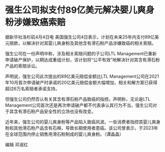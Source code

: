 # 强生公司拟支付89亿美元解决婴儿爽身粉涉嫌致癌索赔

据新华社洛杉矶4月4日电 美国强生公司4日表示，计划在未来25年内支付89亿美元赔款，以解决针对其婴儿爽身粉及其他含有滑石粉产品涉嫌致癌的相关索赔。

强生公司在一份声明中称，涉及相关索赔问题的子公司LTL
Management已重新申请破产保护，以期达成重组计划，该计划将“公平有效”地解决针对其含有滑石粉产品的索赔诉讼。

声明说，强生公司此次提出的89亿美元赔偿金额比LTL
Management公司在2021年10月首次申请破产时承诺的20亿美元赔偿金额大幅增加，相关和解方案已获得超过6万名索赔者承诺支持。

但强生公司仍然否认有关其含有滑石粉产品致癌的指控。声明称，无论是LTL
Management公司首次还是再次申请破产都不代表承认其行为不当，强生公司对于其含有滑石粉产品安全性的立场也没有改变。

近年来，强生公司的婴儿爽身粉等产品陷入致癌风波。一些消费者指控其婴儿爽身粉和其他滑石粉产品含有石棉，导致长期使用者患癌。该公司曾表示，于2023年在全球范围内停止销售用滑石粉制成的婴儿爽身粉。（谭晶晶）

编辑 邓淑红

